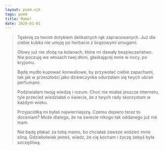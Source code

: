 ```yaml
---
layout: poem.njk
tags: poem
title: Mamo!
date: 2020-01-01
---
```


> Tęsknię za twoim dotykiem
> delikatnych rąk zapracowanych.
> Już dla ciebie kubka nie umyję
> po herbacie z brązowymi smugami.
> 
> Głowy już nie złożę na kolanach,
> które mi dawały bezpieczeństwo. 
> Nie poczuję we włosach twej dłoni,
> głaskającej mnie w nocy, po kryjomu.
> 
> Będę mydło kupować konwaliowe,
> by przywołać ciebie zapachami,
> tak jak w przeszłości jako dziewczynka
> odurzałam się twych ubrań perfumami.
> 
> Podziwiałam twoją wiedzę i rozum.
> Choć nie miałaś jeszcze internetu,
> tyle przecież wiedziałaś o świecie,
> że z twych rady skorzystam w każdym wieku.
> 
> Przyjaciółką mi byłaś najwierniejszą.
> Czemu dopiero teraz to doceniam?
> Może dlatego, że na świecie 
> nikogo tak oddanego już nie mam. 
> 
> Nie będę płakać za tobą mamo,
> bo chciałaś zawsze widzieć mnie silną.
> Gdziekolwiek jesteś, wiedz, że cię kocham
> i życzę żebyś była szczęśliwą.

